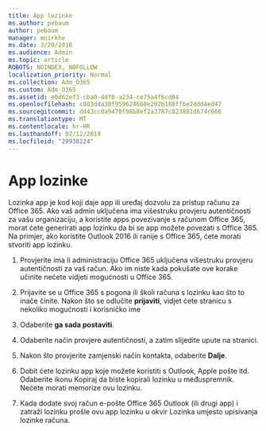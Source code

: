 ```yaml
---
title: App lozinke
ms.author: pebaum
author: pebaum
manager: mnirkhe
ms.date: 3/20/2018
ms.audience: Admin
ms.topic: article
ROBOTS: NOINDEX, NOFOLLOW
localization_priority: Normal
ms.collection: Adm_O365
ms.custom: Adm_O365
ms.assetid: e0d62ef3-cba0-4df8-a234-ce75a4f6cd84
ms.openlocfilehash: c883dda38f959624668e202b188ff6e2ddd4ed47
ms.sourcegitcommit: dd43cc0a9470f98b8ef2a3787c823801d674c666
ms.translationtype: MT
ms.contentlocale: hr-HR
ms.lasthandoff: 02/12/2019
ms.locfileid: "29938224"
---
```

# <a name="app-passwords"></a>App lozinke

Lozinka app je kod koji daje app ili uređaj dozvolu za pristup računu za Office 365. Ako vaš admin uključena ima višestruku provjeru autentičnosti za vašu organizaciju, a koristite apps povezivanje s računom Office 365, morat ćete generirati app lozinku da bi se app možete povezati s Office 365. Na primjer, ako koristite Outlook 2016 ili ranije s Office 365, ćete morati stvoriti app lozinku.
  
1. Provjerite ima li administraciju Office 365 uključena višestruku provjeru autentičnosti za vaš račun. Ako im niste kada pokušate ove korake učinite nećete vidjeti mogućnosti u Office 365.
    
2. Prijavite se u Office 365 s pogona ili školi računa s lozinku kao što to inače činite. Nakon što se odlučite **prijaviti**, vidjet ćete stranicu s nekoliko mogućnosti i korisničko ime 
    
3. Odaberite **ga sada postaviti**. 
    
4. Odaberite način provjere autentičnosti, a zatim slijedite upute na stranici.
    
5. Nakon što provjerite zamjenski način kontakta, odaberite **Dalje**. 
    
6. Dobit ćete lozinku app koje možete koristiti s Outlook, Apple pošte itd. Odaberite ikonu Kopiraj da biste kopirali lozinku u međuspremnik. Nećete morati memorize ovu lozinku. 
    
7. Kada dodate svoj račun e-pošte Office 365 Outlook (ili drugi app) i zatraži lozinku prošle ovu app lozinku u okvir Lozinka umjesto upisivanja lozinke računa. 
    

